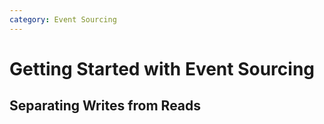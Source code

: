 ```yaml
---
category: Event Sourcing
---
```


# Getting Started with Event Sourcing

## Separating Writes from Reads
